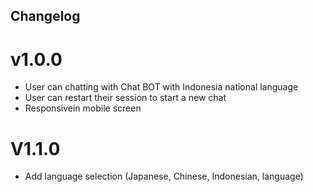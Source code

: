 ## Changelog

# v1.0.0
- User can chatting with Chat BOT with Indonesia national language
- User can restart their session to start a new chat
- Responsivein mobile screen

# V1.1.0
- Add language selection (Japanese, Chinese, Indonesian, language)